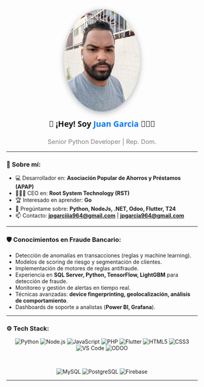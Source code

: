 <div align="center">

  <!-- Foto con estilo -->
  <img 
    src="https://github.com/JpGarciiia964/JpGarciiia964/blob/master/WhatsApp%20Image%202023-10-16%20at%2019.07.58_bc24c20a.jpg" 
    width="200" 
    style="border-radius: 50%; box-shadow: 0px 4px 15px rgba(0,0,0,0.3); transition: transform 0.3s ease;" 
    onmouseover="this.style.transform='scale(1.1)'" 
    onmouseout="this.style.transform='scale(1)'" 
  />

  <!-- Títulos -->
  <h2 style="font-family: 'Segoe UI', Tahoma, Geneva, Verdana, sans-serif; margin-top: 15px;">👋 ¡Hey! Soy <span style="color:#0078FF;">Juan Garcia</span> 👨🏻‍💻</h2>
  <h3 style="font-weight:normal; color:gray;">Senior Python Developer | Rep. Dom.</h3>

</div>

---

### 🚀 Sobre mí:
- 💻​ Desarrollador en: **Asociación Popular de Ahorros y Préstamos (APAP)**
- 👨🏻‍💻 CEO en: **Root System Technology (RST)**
- 🏆 Interesado en aprender: **Go**
- 💬 Pregúntame sobre: **Python, NodeJs, .NET, Odoo, Flutter, T24**
- 📫 Contacto: **jpgarciiia964@gmail.com** | **jpgarcia964@gmail.com**

---

### 🛡️ Conocimientos en Fraude Bancario:
- Detección de anomalías en transacciones (reglas y machine learning).  
- Modelos de scoring de riesgo y segmentación de clientes.  
- Implementación de motores de reglas antifraude.  
- Experiencia en **SQL Server, Python, TensorFlow, LightGBM** para detección de fraude.  
- Monitoreo y gestión de alertas en tiempo real.  
- Técnicas avanzadas: **device fingerprinting, geolocalización, análisis de comportamiento**.  
- Dashboards de soporte a analistas (**Power BI, Grafana**).  

---

### ⚙️ Tech Stack:
<div align="center">

![Python](https://img.shields.io/badge/-Python-3776AB?style=for-the-badge&logo=python&logoColor=white)
![Node.js](https://img.shields.io/badge/-Node.js-339933?style=for-the-badge&logo=node.js&logoColor=white)
![JavaScript](https://img.shields.io/badge/-JavaScript-F7DF1E?style=for-the-badge&logo=javascript&logoColor=black)
![PHP](https://img.shields.io/badge/-PHP-777BB4?style=for-the-badge&logo=php&logoColor=white)
![Flutter](https://img.shields.io/badge/-Flutter-02569B?style=for-the-badge&logo=flutter&logoColor=white)
![HTML5](https://img.shields.io/badge/-HTML5-E34F26?style=for-the-badge&logo=html5&logoColor=white)
![CSS3](https://img.shields.io/badge/-CSS3-1572B6?style=for-the-badge&logo=css3&logoColor=white)
![VS Code](https://img.shields.io/badge/-VS_Code-007ACC?style=for-the-badge&logo=visual-studio-code&logoColor=white)
![ODOO](https://img.shields.io/badge/-Odoo-714B67?style=for-the-badge&logo=odoo&logoColor=white)

<br>

![MySQL](https://img.shields.io/badge/-MySQL-4479A1?style=for-the-badge&logo=mysql&logoColor=white)
![PostgreSQL](https://img.shields.io/badge/-PostgreSQL-336791?style=for-the-badge&logo=postgresql&logoColor=white)
![Firebase](https://img.shields.io/badge/-Firebase-FFCA28?style=for-the-badge&logo=firebase&logoColor=black)

</div>

---
